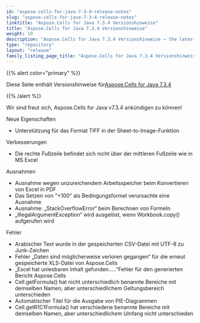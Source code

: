 ```yaml
---
id: "aspose-cells-for-java-7-3-4-release-notes"
slug: "aspose-cells-for-java-7-3-4-release-notes"
linktitle: "Aspose.Cells for Java 7.3.4 Versionshinweise"
title: "Aspose.Cells for Java 7.3.4 Versionshinweise"
weight: 10
description: "Aspose.Cells for Java 7.3.4 Versionshinweise – the latest updates and fixes."
type: "repository"
layout: "release"
family_listing_page_title: "Aspose.Cells for Java 7.3.4 Versionshinweise"
---
```

{{% alert color="primary" %}} 

 Diese Seite enthält Versionshinweise für[Aspose.Cells for Java 7.3.4](https://releases.aspose.com/cells/java/new-releases/aspose.cells-for-java-7.3.4/)

{{% /alert %}} 

Wir sind
freut sich, Aspose.Cells for Java v7.3.4 ankündigen zu können!

 Neue Eigenschaften

- Unterstützung für das Format TIFF in der Sheet-to-Image-Funktion

 Verbesserungen

- Die rechte Fußzeile befindet sich nicht über der mittleren Fußzeile wie in MS Excel

 Ausnahmen

- Ausnahme wegen unzureichendem Arbeitsspeicher beim Konvertieren von Excel in PDF
- Das Setzen von "+100" als Bedingungsformel verursachte eine Ausnahme
- Ausnahme: „StackOverflowError“ beim Berechnen von Formeln
- „IllegalArgumentException“ wird ausgelöst, wenn Workbook.copy() aufgerufen wird

 Fehler

- Arabischer Text wurde in der gespeicherten CSV-Datei mit UTF-8 zu Junk-Zeichen
- Fehler „Daten sind möglicherweise verloren gegangen“ für die erneut gespeicherte XLS-Datei von Aspose.Cells
- „Excel hat unlesbaren Inhalt gefunden…..“Fehler für den generierten Bericht Aspose.Cells
- Cell.getFormula() hat nicht unterschiedlich benannte Bereiche mit demselben Namen, aber unterschiedlichem Geltungsbereich unterschieden
- Automatischer Titel für die Ausgabe von PIE-Diagrammen
- Cell.getR1C1Formula() hat verschiedene benannte Bereiche mit demselben Namen, aber unterschiedlichem Umfang nicht unterschieden
